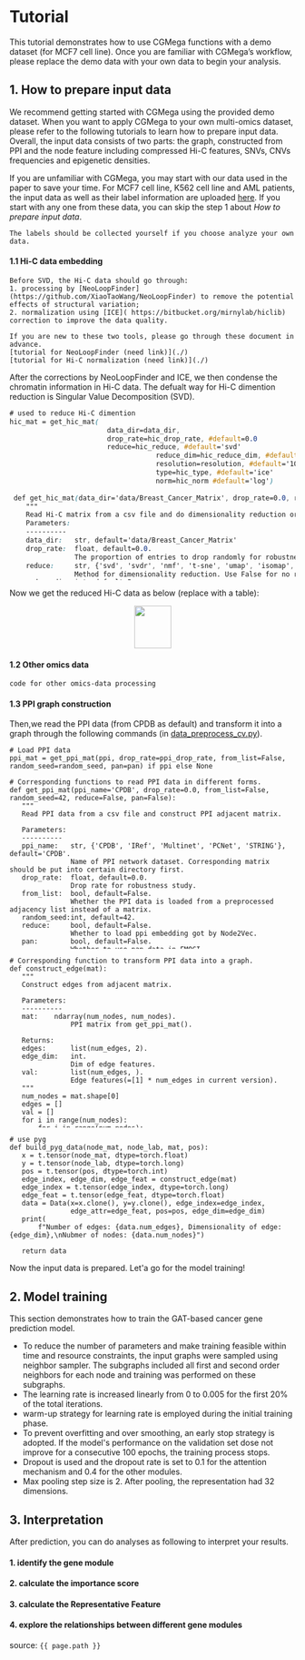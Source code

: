 # Tutorial

This tutorial demonstrates how to use CGMega functions with a demo dataset (for MCF7 cell line). Once you are familiar with CGMega’s workflow, please replace the demo data with your own data to begin your analysis.
<style>
pre {
  overflow-x: auto;
  overflow-y: auto;
  max-height: 300px;
}
</style>

## 1. How to prepare input data

We recommend getting started with CGMega using the provided demo dataset. When you want to apply CGMega to your own multi-omics dataset, please refer to the following tutorials to learn how to prepare input data. Overall, the input data consists of two parts: the graph, constructed from PPI and the node feature including compressed Hi-C features, SNVs, CNVs frequencies and epigenetic densities.
 
 If you are unfamiliar with CGMega, you may start with our data used in the paper to save your time. For MCF7 cell line, K562 cell line and AML patients, the input data as well as their label information are uploaded [here](https://github.com/NBStarry/CGMega/tree/main/data). If you start with any one from these data, you can skip the step 1 about _How to prepare input data_.
 
 ```note
The labels should be collected yourself if you choose analyze your own data.
 ```
 
#### 1.1 Hi-C data embedding

 ```note
Before SVD, the Hi-C data should go through: 
1. processing by [NeoLoopFinder](https://github.com/XiaoTaoWang/NeoLoopFinder) to remove the potential effects of structural variation; 
2. normalization using [ICE]( https://bitbucket.org/mirnylab/hiclib) correction to improve the data quality. 

If you are new to these two tools, please go through these document in advance.
[tutorial for NeoLoopFinder (need link)](./)
[tutorial for Hi-C normalization (need link)](./)
 ```

After the corrections by NeoLoopFinder and ICE, we then condense the chromatin information in Hi-C data.
The defualt way for Hi-C dimention reduction is Singular Value Decomposition (SVD).

```css
# used to reduce Hi-C dimention
hic_mat = get_hic_mat(
						data_dir=data_dir,
						drop_rate=hic_drop_rate, #default=0.0
						reduce=hic_reduce, #default='svd'
                            		reduce_dim=hic_reduce_dim, #default=5
                            		resolution=resolution, #default='10Kb', depends on your own Hi-C data
                            		type=hic_type, #default='ice'
                            		norm=hic_norm #default='log')
                            		
 def get_hic_mat(data_dir='data/Breast_Cancer_Matrix', drop_rate=0.0, reduce='svd', reduce_dim=5, resolution='10KB', type='ice', norm='log'):
    """
    Read Hi-C matrix from a csv file and do dimensionality reduction or normalization. Corresponding matrix should be put into certain directory first.
    Parameters:
    ----------
    data_dir:   str, default='data/Breast_Cancer_Matrix'
    drop_rate:  float, default=0.0. 
                The proportion of entries to drop randomly for robustness study, set from 0.0 to 0.9. 
    reduce:     str, {'svd', 'svdr', 'nmf', 't-sne', 'umap', 'isomap', 'lle', False}, default='svd'. 
                Method for dimensionality reduction. Use False for no reduction.
    reduce_dim: int, default=5. 
                Dimensionality after reduction.
    resolution: str, {'5KB', '10KB', '25KB'}, default='10KB'.
                The resolution of Hi-C data.
    type:       str, {'ice', 'int'}, default='ice'.
                The type of Hi-C data.
    norm:       {'log', 'square', 'binary'}
                Whether to do min-max normalization for reduced Hi-C data.

    Returns:
    numpy.ndarray
        A matrix of shape (num_nodes, reduce_dim) if `reduce` is not False, or (num_nodes, num_nodes) otherwise.
    """
    DEFAULT_RESO = '10KB'
    cell_line = get_cell_line(data_dir)
    sample_rate = str(round(10 * (1-drop_rate)))

    def get_hic_dir():
        if type == 'ice':
            if sample_rate == '10' and resolution == DEFAULT_RESO:
                hic_dir = data_dir + cell_line + "_Adjacent_Matrix_Ice"
            else:
                hic_dir = data_dir + "/drop_hic_ice/" + resolution + '/' + \
                    sample_rate + '_' + cell_line[1:] + "_ICE_downsample.csv"
        elif type == 'int':
            hic_dir = data_dir + cell_line + "_Adjacent_Matrix"
        print(f"Loading Hi-C matrix from {hic_dir} ......")

        return hic_dir
    def normalize_hic_data(data, method, reduce):
        """
        Normalize the input Hi-C matrix.

        Parameters:
        ----------
        data: numpy.ndarray
              The input Hi-C matrix to be normalized.
        method:  str, {'log', 'square', 'binary'}
              The normalization method to use.

        Returns:
        -------
        numpy.ndarray
            The normalized Hi-C matrix.
        """
        UP_THRESHOLD = 10000
        DOWN_THRESHOLD = 5
        LOG_THRESHOLD = 0.7
        if method == 'log':
            data = np.log10(data + EPS)
            if reduce != False: return data
            else: 
                data[data<LOG_THRESHOLD] = 0
        elif method == 'square':
            # Clip the data to the range of [1, 10000] and apply a power-law transformation
            data[data > UP_THRESHOLD] = 10000
            data[data <= DOWN_THRESHOLD] = 0
            data = data ** 0.1
        elif method == 'binary':
            data = np.log10(data + EPS)
            data[data < LOG_THRESHOLD] = 0
            data[data > LOG_THRESHOLD] = 1
        else:
            raise ValueError(f"Invalid use value: {method}")

        return data

    if reduce == 'n2v':
        # Read pre-trained N2V embedding from a file
        hic_data = read_table_to_np(f'/N2V_embedding_{reduce_dim}.csv')
        return minmax(hic_data)

    reducer_dict = {
        'svd': TruncatedSVD(n_components=reduce_dim, algorithm="arpack"),
        'svdr': TruncatedSVD(n_components=reduce_dim),
        'nmf': NMF(n_components=reduce_dim, init='nndsvd', solver='mu',
                   beta_loss='frobenius', max_iter=10000, alpha=0.1, tol=1e-6, l1_ratio=1),
        't-sne': TSNE(n_components=reduce_dim,
                      learning_rate='auto', init='pca'),
        'umap': UMAP(n_components=reduce_dim),
        'isomap': Isomap(n_components=reduce_dim),
        'lle': LocallyLinearEmbedding(n_components=reduce_dim),
    }

    hic_data = read_table_to_np(
        get_hic_dir(), sep='\t', dtype=float, start_col=1)
    hic_data = normalize_hic_data(hic_data, method=norm, reduce=reduce)
    hic_data += 8 if reduce == 'nmf' else 0 

    reducer = reducer_dict[reduce] if reduce else None
    hic_data = reducer.fit_transform(hic_data) if reduce else hic_data

    return minmax(hic_data, axis= 1 if reduce else -1) 
 ```

Now we get the reduced Hi-C data as below (replace with a table):
<div align="center"><img width="65" height="75" src="https://raw.githubusercontent.com/mzlogin/mzlogin.github.io/master/images/posts/markdown/demo.png"/></div>

#### 1.2 Other omics data

 ```
 code for other omics-data processing 
 ```

#### 1.3 PPI graph construction

Then,we read the PPI data (from CPDB as default) and transform it into a graph through the following commands (in [data_preprocess_cv.py](https://github.com/NBStarry/CGMega/blob/main/data_preprocess_cv.py)).

 ```
 # Load PPI data
 ppi_mat = get_ppi_mat(ppi, drop_rate=ppi_drop_rate, from_list=False, random_seed=random_seed, pan=pan) if ppi else None
 ```

 ```
 # Corresponding functions to read PPI data in different forms.
 def get_ppi_mat(ppi_name='CPDB', drop_rate=0.0, from_list=False, random_seed=42, reduce=False, pan=False):
    """
    Read PPI data from a csv file and construct PPI adjacent matrix.
    
    Parameters:
    ----------
    ppi_name:   str, {'CPDB', 'IRef', 'Multinet', 'PCNet', 'STRING'}, default='CPDB'. 
                Name of PPI network dataset. Corresponding matrix should be put into certain directory first.
    drop_rate:  float, default=0.0. 
                Drop rate for robustness study.
    from_list:  bool, default=False.
                Whether the PPI data is loaded from a preprocessed adjacency list instead of a matrix.
    random_seed:int, default=42.
    reduce:     bool, default=False.
                Whether to load ppi embedding got by Node2Vec.
    pan:        bool, default=False.
                Whether to use pan data in EMOGI.

    Returns:
    numpy.ndarray
        A ndarray(num_nodes, num_nodes) contains PPI adjacent matrix.
    """
    prefix = "data" if not pan else "pan_data"
    if reduce:
        ppi_dir = prefix + f"/{ppi_name}/N2V_ppi_embedding_15.csv"
        print(f"Loading PPI feature from {ppi_dir} ......")
        return read_table_to_np(ppi_dir)
    # Load PPI data from an edge list
    if from_list:
        ppi_dir = prefix + f"/{ppi_name}/{ppi_name}_edgelist.csv"
        print(f"Loading PPI matrix from {ppi_dir} ......")
        data = pd.read_csv(
            prefix + f"/{ppi_name}/{ppi_name}_edgelist.csv", sep='\t')
        # Load the gene names
        gene_list, gene_set = get_all_nodes(pan=pan)

        # Extract the edges that are also in the list of gene names
        if not pan:
            adj = [(row[1], row[2], row[3]) for row in data.itertuples()
                if row[1] in gene_set and row[2] in gene_set]
            conf = [row[4] for row in data.itertuples() if row[1]
                    in gene_set and row[2] in gene_set]
            if drop_rate:
                # Drop samples with stratification by confidence score
                adj, drop_adj = train_test_split(
                    adj, test_size=drop_rate, random_state=random_seed, stratify=conf)
            # Construct the adjacency matrix from the edges
            adj_matrix = pd.DataFrame(0, index=gene_list, columns=gene_list)
            for line in adj:
                adj_matrix.loc[line[0], line[1]] = line[2]
                adj_matrix.loc[line[1], line[0]] = line[2]
        else:
            adj = [(row[1], row[2]) for row in data.itertuples()
                if row[1] in gene_set and row[2] in gene_set]
            adj_matrix = pd.DataFrame(0, index=gene_list, columns=gene_list)
            for line in adj:
                adj_matrix.loc[line[0], line[1]] = 1
                adj_matrix.loc[line[1], line[0]] = 1
        adj_matrix.to_csv(prefix + f'/{ppi_name}/{ppi_name}_matrix.csv', sep='\t')
        data = adj_matrix.to_numpy()

        return data

    # Load PPI data from a matrix
    ppi_dir = prefix + f"/{ppi_name}/{ppi_name}_matrix.csv"
    print(f"Loading PPI matrix from {ppi_dir} ......")
    data = pd.read_csv(ppi_dir, sep="\t").to_numpy()[:, 1:]

    return data
 ```

 ```
 # Corresponding function to transform PPI data into a graph.
 def construct_edge(mat):
    """
    Construct edges from adjacent matrix.

    Parameters:
    ----------
    mat:    ndarray(num_nodes, num_nodes).
                PPI matrix from get_ppi_mat().

    Returns:
    edges:      list(num_edges, 2). 
    edge_dim:   int.
                Dim of edge features.
    val:        list(num_edges, ).
                Edge features(=[1] * num_edges in current version).
    """
    num_nodes = mat.shape[0]
    edges = []
    val = []
    for i in range(num_nodes):
        for j in range(num_nodes):
            if mat[i, j] > 0:
                edges.append([i, j])
                val.append(mat[i, j])

    edge_dim = 1
    edges = np.transpose(edges)
    val = np.reshape(val, (-1, edge_dim))

    return edges, edge_dim, val
 ```

 ```
 # use pyg
 def build_pyg_data(node_mat, node_lab, mat, pos):
    x = t.tensor(node_mat, dtype=torch.float)
    y = t.tensor(node_lab, dtype=torch.long)
    pos = t.tensor(pos, dtype=torch.int)
    edge_index, edge_dim, edge_feat = construct_edge(mat)
    edge_index = t.tensor(edge_index, dtype=torch.long)
    edge_feat = t.tensor(edge_feat, dtype=torch.float)
    data = Data(x=x.clone(), y=y.clone(), edge_index=edge_index,
                edge_attr=edge_feat, pos=pos, edge_dim=edge_dim)
    print(
        f"Number of edges: {data.num_edges}, Dimensionality of edge: {edge_dim},\nNubmer of nodes: {data.num_nodes}")

    return data
 ```

Now the input data is prepared. Let'a go for the model training!
 
## 2. Model training

This section demonstrates how to train the GAT-based cancer gene prediction model.

- To reduce the number of parameters and make training feasible within time and resource constraints, the input graphs were sampled using neighbor sampler. The subgraphs included all first and second order neighbors for each node and training was performed on these subgraphs.
- The learning rate is increased linearly from 0 to 0.005 for the first 20% of the total iterations.
- warm-up strategy for learning rate is employed during the initial training phase.
- To prevent overfitting and over smoothing, an early stop strategy is adopted. If the model's performance on the validation set dose not improve for a consecutive 100 epochs, the training process stops.
- Dropout is used and the dropout rate is set to 0.1 for the attention mechanism and 0.4 for the other modules.
- Max pooling step size is 2. After pooling, the representation had 32 dimensions.


## 3. Interpretation

After prediction, you can do analyses as following to interpret your results.

#### 1. identify the gene module

#### 2. calculate the importance score

#### 3. calculate the Representative Feature

#### 4. explore the relationships between different gene modules

source: `{{ page.path }}`
